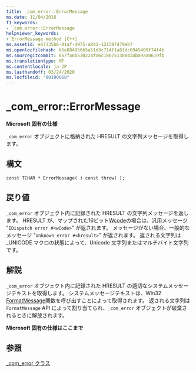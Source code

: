 ```yaml
---
title: _com_error::ErrorMessage
ms.date: 11/04/2016
f1_keywords:
- _com_error::ErrorMessage
helpviewer_keywords:
- ErrorMessage method [C++]
ms.assetid: e47335b6-01af-4975-a841-121597479eb7
ms.openlocfilehash: b5e884956b5a51d3c714f1a81dc6945409f74f4b
ms.sourcegitcommit: 857fa6b530224fa6c18675138043aba9aa0619fb
ms.translationtype: MT
ms.contentlocale: ja-JP
ms.lasthandoff: 03/24/2020
ms.locfileid: "80180668"
---
```

# <a name="_com_errorerrormessage"></a>_com_error::ErrorMessage

**Microsoft 固有の仕様**

`_com_error` オブジェクトに格納された HRESULT の文字列メッセージを取得します。

## <a name="syntax"></a>構文

```
const TCHAR * ErrorMessage( ) const throw( );
```

## <a name="return-value"></a>戻り値

`_com_error` オブジェクト内に記録された HRESULT の文字列メッセージを返します。 HRESULT が、マップされた16ビット[Wcode](../cpp/com-error-wcode.md)の場合は、汎用メッセージ "`IDispatch error #<wCode>`" が返されます。 メッセージがない場合、一般的なメッセージ "`Unknown error #<hresult>`" が返されます。 返される文字列は _UNICODE マクロの状態によって、Unicode 文字列またはマルチバイト文字列です。

## <a name="remarks"></a>解説

`_com_error` オブジェクト内に記録された HRESULT の適切なシステムメッセージテキストを取得します。 システムメッセージテキストは、Win32 [FormatMessage](/windows/win32/api/winbase/nf-winbase-formatmessage)関数を呼び出すことによって取得されます。 返される文字列は `FormatMessage` API によって割り当てられ、`_com_error` オブジェクトが破棄されるときに解放されます。

**Microsoft 固有の仕様はここまで**

## <a name="see-also"></a>参照

[_com_error クラス](../cpp/com-error-class.md)
